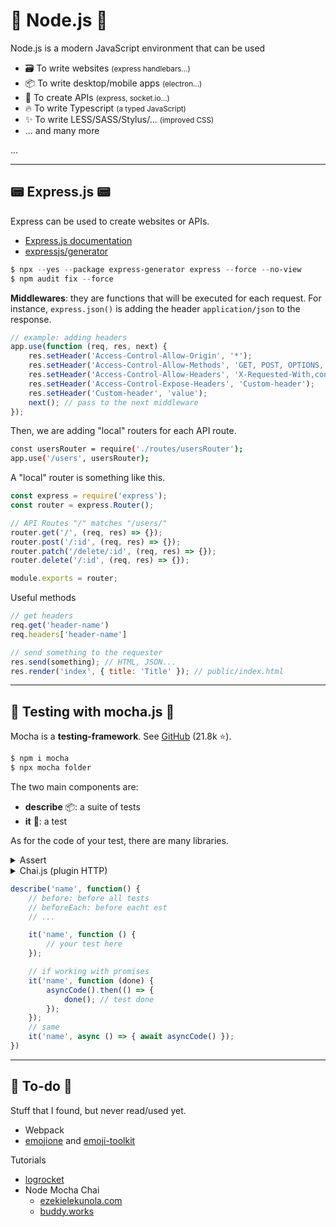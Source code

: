 # 🚀 Node.js 🚀

<div class="row row-cols-md-2 mt-4"><div>

Node.js is a modern JavaScript environment that can be used

* 🗃️ To write websites <small>(express handlebars...)</small>
* 📦 To write desktop/mobile apps <small>(electron...)</small>
* 🍹 To create APIs <small>(express, socket.io...)</small>
* 🔥️ To write Typescript <small>(a typed JavaScript)</small>
* ✨ To write LESS/SASS/Stylus/... <small>(improved CSS)</small>
* ... and many more
</div><div>

...
</div></div>

<hr class="sep-both">

## 📟 Express.js 📟

<div class="row row-cols-md-2"><div>

Express can be used to create websites or APIs.

* [Express.js documentation](https://expressjs.com/)
* [expressjs/generator](https://github.com/expressjs/generator)

```powershell
$ npx --yes --package express-generator express --force --no-view
$ npm audit fix --force
```

**Middlewares**: they are functions that will be executed for each request. For instance, `express.json()` is adding the header `application/json` to the response.

```javascript
// example: adding headers
app.use(function (req, res, next) {
    res.setHeader('Access-Control-Allow-Origin', '*');
    res.setHeader('Access-Control-Allow-Methods', 'GET, POST, OPTIONS, PUT, PATCH, DELETE');
    res.setHeader('Access-Control-Allow-Headers', 'X-Requested-With,content-type');
    res.setHeader('Access-Control-Expose-Headers', 'Custom-header');
    res.setHeader('Custom-header', 'value');
    next(); // pass to the next middleware
});
```
</div><div>

Then, we are adding "local" routers for each API route.

```bash
const usersRouter = require('./routes/usersRouter');
app.use('/users', usersRouter);
```

A "local" router is something like this.

```javascript
const express = require('express');
const router = express.Router();

// API Routes "/" matches "/users/"
router.get('/', (req, res) => {});
router.post('/:id', (req, res) => {});
router.patch('/delete/:id', (req, res) => {});
router.delete('/:id', (req, res) => {});

module.exports = router;
```

Useful methods

```javascript
// get headers
req.get('header-name')
req.headers['header-name']

// send something to the requester
res.send(something); // HTML, JSON...
res.render('index', { title: 'Title' }); // public/index.html
```
</div></div>

<hr class="sep-both">

## 🌟 Testing with mocha.js 🌟

<div class="row row-cols-md-2 mt-4"><div>

Mocha is a **testing-framework**. See [GitHub](https://github.com/mochajs/mocha) (21.8k ⭐).

```bash
$ npm i mocha
$ npx mocha folder
```

The two main components are:

* **describe** 📦: a suite of tests
* **it** 🔨: a test

As for the code of your test, there are many libraries.

<details class="details-e">
<summary>Assert</summary>

```javascript
let assert = require('assert');

describe('name', function() {
    it('name', function () {
        // examples
        assert.equal(actuel, expected);
        assert.ok(boolean);
        assert.fail();
        // ...
    });
})
```
</details>

<details class="details-e">
<summary>Chai.js (plugin HTTP)</summary>

See [GitHub](https://github.com/chaijs/chai-http) (0.7k ⭐).

```javascript
const chai = require('chai');
const chaiHttp = require('chai-http');
const app = require('../app');

// setup
chai.use(chaiHttp);
chai.should();

chai.request(app)
    .get('URL') // get
    .post('URL').send(body) // post
    .patch('URL').send(body) // patch
    .delete('URL') // delete
/*
res.should.have.status(200);
res.body.should.be.a('array');
res.body.should.be.a('object');
res.body.length.should.be.eql(0);
res.body.should.have.a.lengthOf.at.least(2);
res.body.should.have.property('xxx');
res.should.have.header('yyy');
res.body.should.be.eql('zzz')
 */
```
</details>
</div><div>

```javascript
describe('name', function() {
    // before: before all tests
    // beforeEach: before eacht est
    // ...

    it('name', function () {
        // your test here
    });

    // if working with promises
    it('name', function (done) {
        asyncCode().then(() => {
            done(); // test done
        });
    });
    // same
    it('name', async () => { await asyncCode() });
})
```
</div></div>

<hr class="sep-both">

## 👻 To-do 👻

Stuff that I found, but never read/used yet.

<div class="row row-cols-md-2"><div>

* Webpack
* [emojione](https://github.com/joypixels/emojione) and [emoji-toolkit](https://github.com/joypixels/emoji-toolkit)
</div><div>

Tutorials

* [logrocket](https://blog.logrocket.com/how-to-set-up-node-typescript-express/)
* Node Mocha Chai
  * [ezekielekunola.com](https://www.blog.ezekielekunola.com/testing-node-api-with-mocha-and-chai)
  * [buddy.works](https://buddy.works/guides/how-automate-nodejs-unit-tests-with-mocha-chai)
</div></div>